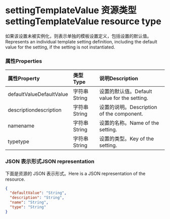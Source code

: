 # <a name="settingtemplatevalue-resource-type"></a><span data-ttu-id="2479f-101">settingTemplateValue 资源类型</span><span class="sxs-lookup"><span data-stu-id="2479f-101">settingTemplateValue resource type</span></span>

<span data-ttu-id="2479f-102">如果该设置未被实例化，则表示单独的模板设置定义，包括设置的默认值。</span><span class="sxs-lookup"><span data-stu-id="2479f-102">Represents an individual template setting definition, including the default value for the setting, if the setting is not instantiated.</span></span>

### <a name="properties"></a><span data-ttu-id="2479f-103">属性</span><span class="sxs-lookup"><span data-stu-id="2479f-103">Properties</span></span>

| <span data-ttu-id="2479f-104">属性</span><span class="sxs-lookup"><span data-stu-id="2479f-104">Property</span></span> | <span data-ttu-id="2479f-105">类型</span><span class="sxs-lookup"><span data-stu-id="2479f-105">Type</span></span> | <span data-ttu-id="2479f-106">说明</span><span class="sxs-lookup"><span data-stu-id="2479f-106">Description</span></span> |
|:---------------|:--------|:----------|
|<span data-ttu-id="2479f-107">defaultValue</span><span class="sxs-lookup"><span data-stu-id="2479f-107">DefaultValue</span></span>|<span data-ttu-id="2479f-108">字符串</span><span class="sxs-lookup"><span data-stu-id="2479f-108">String</span></span>| <span data-ttu-id="2479f-109">设置的默认值。</span><span class="sxs-lookup"><span data-stu-id="2479f-109">Default value for the setting.</span></span> |
|<span data-ttu-id="2479f-110">description</span><span class="sxs-lookup"><span data-stu-id="2479f-110">description</span></span>|<span data-ttu-id="2479f-111">字符串</span><span class="sxs-lookup"><span data-stu-id="2479f-111">String</span></span>| <span data-ttu-id="2479f-112">设置的说明。</span><span class="sxs-lookup"><span data-stu-id="2479f-112">Description of the component.</span></span> |
|<span data-ttu-id="2479f-113">name</span><span class="sxs-lookup"><span data-stu-id="2479f-113">name</span></span>|<span data-ttu-id="2479f-114">字符串</span><span class="sxs-lookup"><span data-stu-id="2479f-114">String</span></span>| <span data-ttu-id="2479f-115">设置的名称。</span><span class="sxs-lookup"><span data-stu-id="2479f-115">Name of the setting.</span></span> |
|<span data-ttu-id="2479f-116">type</span><span class="sxs-lookup"><span data-stu-id="2479f-116">type</span></span>|<span data-ttu-id="2479f-117">字符串</span><span class="sxs-lookup"><span data-stu-id="2479f-117">String</span></span>| <span data-ttu-id="2479f-118">设置的类型。</span><span class="sxs-lookup"><span data-stu-id="2479f-118">Key of the setting.</span></span> |

### <a name="json-representation"></a><span data-ttu-id="2479f-119">JSON 表示形式</span><span class="sxs-lookup"><span data-stu-id="2479f-119">JSON representation</span></span>

<span data-ttu-id="2479f-120">下面是资源的 JSON 表示形式。</span><span class="sxs-lookup"><span data-stu-id="2479f-120">Here is a JSON representation of the resource.</span></span>

<!-- {
  "blockType": "resource",
  "optionalProperties": [

  ],
  "@odata.type": "microsoft.graph.settingTemplateValue"
}-->

```json
{
  "defaultValue": "String",
  "description": "String",
  "name": "String",
  "type": "String"
}

```


<!-- uuid: 8fcb5dbc-d5aa-4681-8e31-b001d5168d79
2015-10-25 14:57:30 UTC -->
<!-- {
  "type": "#page.annotation",
  "description": "settingTemplateValue resource",
  "keywords": "",
  "section": "documentation",
  "tocPath": ""
}-->